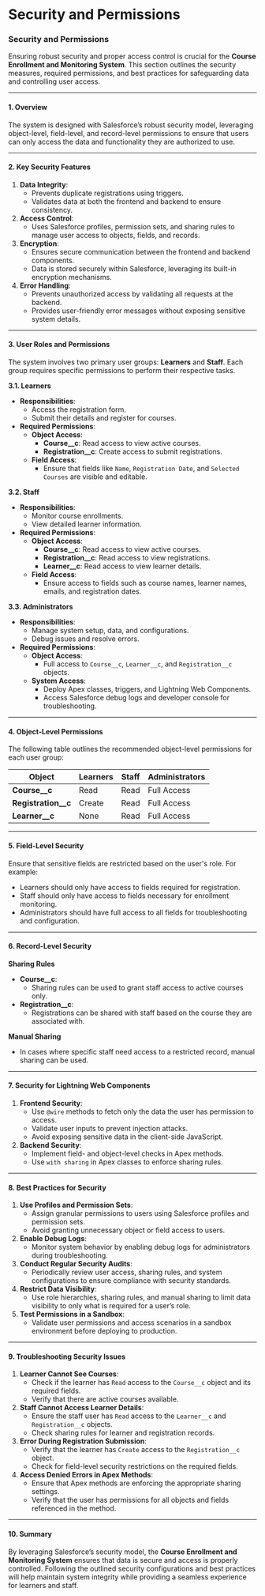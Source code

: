 # Security and Permissions

### **Security and Permissions**

Ensuring robust security and proper access control is crucial for the **Course Enrollment and Monitoring System**. This section outlines the security measures, required permissions, and best practices for safeguarding data and controlling user access.

***

#### **1. Overview**

The system is designed with Salesforce’s robust security model, leveraging object-level, field-level, and record-level permissions to ensure that users can only access the data and functionality they are authorized to use.

***

#### **2. Key Security Features**

1. **Data Integrity**:
   * Prevents duplicate registrations using triggers.
   * Validates data at both the frontend and backend to ensure consistency.
2. **Access Control**:
   * Uses Salesforce profiles, permission sets, and sharing rules to manage user access to objects, fields, and records.
3. **Encryption**:
   * Ensures secure communication between the frontend and backend components.
   * Data is stored securely within Salesforce, leveraging its built-in encryption mechanisms.
4. **Error Handling**:
   * Prevents unauthorized access by validating all requests at the backend.
   * Provides user-friendly error messages without exposing sensitive system details.

***

#### **3. User Roles and Permissions**

The system involves two primary user groups: **Learners** and **Staff**. Each group requires specific permissions to perform their respective tasks.

**3.1. Learners**

* **Responsibilities**:
  * Access the registration form.
  * Submit their details and register for courses.
* **Required Permissions**:
  * **Object Access**:
    * **Course\_\_c**: Read access to view active courses.
    * **Registration\_\_c**: Create access to submit registrations.
  * **Field Access**:
    * Ensure that fields like `Name`, `Registration Date`, and `Selected Courses` are visible and editable.

**3.2. Staff**

* **Responsibilities**:
  * Monitor course enrollments.
  * View detailed learner information.
* **Required Permissions**:
  * **Object Access**:
    * **Course\_\_c**: Read access to view active courses.
    * **Registration\_\_c**: Read access to view registrations.
    * **Learner\_\_c**: Read access to view learner details.
  * **Field Access**:
    * Ensure access to fields such as course names, learner names, emails, and registration dates.

**3.3. Administrators**

* **Responsibilities**:
  * Manage system setup, data, and configurations.
  * Debug issues and resolve errors.
* **Required Permissions**:
  * **Object Access**:
    * Full access to `Course__c`, `Learner__c`, and `Registration__c` objects.
  * **System Access**:
    * Deploy Apex classes, triggers, and Lightning Web Components.
    * Access Salesforce debug logs and developer console for troubleshooting.

***

#### **4. Object-Level Permissions**

The following table outlines the recommended object-level permissions for each user group:

| **Object**            | **Learners** | **Staff** | **Administrators** |
| --------------------- | ------------ | --------- | ------------------ |
| **Course\_\_c**       | Read         | Read      | Full Access        |
| **Registration\_\_c** | Create       | Read      | Full Access        |
| **Learner\_\_c**      | None         | Read      | Full Access        |

***

#### **5. Field-Level Security**

Ensure that sensitive fields are restricted based on the user's role. For example:

* Learners should only have access to fields required for registration.
* Staff should only have access to fields necessary for enrollment monitoring.
* Administrators should have full access to all fields for troubleshooting and configuration.

***

#### **6. Record-Level Security**

**Sharing Rules**

* **Course\_\_c**:
  * Sharing rules can be used to grant staff access to active courses only.
* **Registration\_\_c**:
  * Registrations can be shared with staff based on the course they are associated with.

**Manual Sharing**

* In cases where specific staff need access to a restricted record, manual sharing can be used.

***

#### **7. Security for Lightning Web Components**

1. **Frontend Security**:
   * Use `@wire` methods to fetch only the data the user has permission to access.
   * Validate user inputs to prevent injection attacks.
   * Avoid exposing sensitive data in the client-side JavaScript.
2. **Backend Security**:
   * Implement field- and object-level checks in Apex methods.
   * Use `with sharing` in Apex classes to enforce sharing rules.

***

#### **8. Best Practices for Security**

1. **Use Profiles and Permission Sets**:
   * Assign granular permissions to users using Salesforce profiles and permission sets.
   * Avoid granting unnecessary object or field access to users.
2. **Enable Debug Logs**:
   * Monitor system behavior by enabling debug logs for administrators during troubleshooting.
3. **Conduct Regular Security Audits**:
   * Periodically review user access, sharing rules, and system configurations to ensure compliance with security standards.
4. **Restrict Data Visibility**:
   * Use role hierarchies, sharing rules, and manual sharing to limit data visibility to only what is required for a user’s role.
5. **Test Permissions in a Sandbox**:
   * Validate user permissions and access scenarios in a sandbox environment before deploying to production.

***

#### **9. Troubleshooting Security Issues**

1. **Learner Cannot See Courses**:
   * Check if the learner has `Read` access to the `Course__c` object and its required fields.
   * Verify that there are active courses available.
2. **Staff Cannot Access Learner Details**:
   * Ensure the staff user has `Read` access to the `Learner__c` and `Registration__c` objects.
   * Check sharing rules for learner and registration records.
3. **Error During Registration Submission**:
   * Verify that the learner has `Create` access to the `Registration__c` object.
   * Check for field-level security restrictions on the required fields.
4. **Access Denied Errors in Apex Methods**:
   * Ensure that Apex methods are enforcing the appropriate sharing settings.
   * Verify that the user has permissions for all objects and fields referenced in the method.

***

#### **10. Summary**

By leveraging Salesforce’s security model, the **Course Enrollment and Monitoring System** ensures that data is secure and access is properly controlled. Following the outlined security configurations and best practices will help maintain system integrity while providing a seamless experience for learners and staff.
